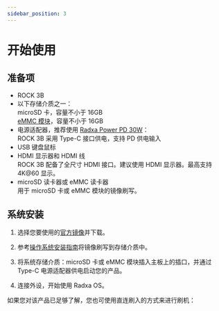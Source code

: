 ```yaml
---
sidebar_position: 3
---
```


# 开始使用

## 准备项

- ROCK 3B
- 以下存储介质之一：  
   microSD 卡，容量不小于 16GB  
   [eMMC 模块](/accessories/emmc_module)，容量不小于 16GB
- 电源适配器，推荐使用 [Radxa Power PD 30W](/accessories/pd_30w)：  
   ROCK 3B 采用 Type-C 接口供电，支持 PD 供电输入
- USB 键盘鼠标
- HDMI 显示器和 HDMI 线  
   ROCK 3B 配备了全尺寸 HDMI 接口。建议使用 HDMI 显示器。最高支持 4K@60 显示。
- microSD 读卡器或 eMMC 读卡器  
   用于 microSD 卡或 eMMC 模块的镜像刷写。

## 系统安装

1. 选择您要使用的[官方镜像](/rock3/images)并下载。

2. 参考[操作系统安装指南](install-os)将镜像刷写到存储介质中。

3. 将系统存储介质：microSD 卡或 eMMC 模块插入主板上的插口，并通过 Type-C 电源适配器供电启动您的产品。

4. 连接外设，开始使用 Radxa OS。

如果您对该产品已足够了解，您也可使用直连刷入的方式来进行刷机：
